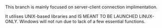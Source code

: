 This branch is mainly focused on server-client connection implimentation.

It utilises UNIX-based libraries and IS MEANT TO BE LAUNCHED LINUX-ONLY. Windows will not run due to lack of a few essential functions.
